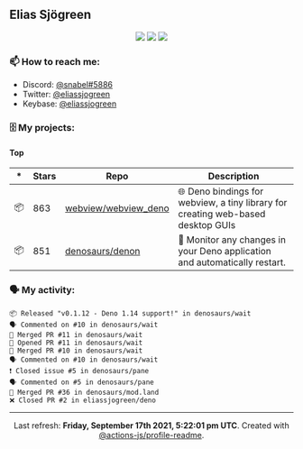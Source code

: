 ## Elias Sjögreen

<p align="center">
  <img src="https://img.shields.io/badge/🎂-dec. 2003-success" />
  <img src="https://img.shields.io/badge/🌎-Stockholm-informational" />
  <img src="https://img.shields.io/badge/👦-He/Him-informational" />
</p>

### 📫 How to reach me:

- Discord: [@snabel#5886](https://discord.com/users/267978757799673866)
- Twitter: [@eliassjogreen](https://twitter.com/eliassjogreen)
- Keybase: [@eliassjogreen](https://keybase.io/eliassjogreen)

### 🗄 My projects:

#### Top
|*|Stars|Repo|Description|
|---|---|---|---|
| 📦 | 863 | [webview/webview_deno](https://github.com/webview/webview_deno) | 🌐 Deno bindings for webview, a tiny library for creating web-based desktop GUIs |
| 📦 | 851 | [denosaurs/denon](https://github.com/denosaurs/denon) | 👀 Monitor any changes in your Deno application and automatically restart. |

### 🗣 My activity:

```
📦 Released "v0.1.12 - Deno 1.14 support!" in denosaurs/wait
🗣 Commented on #10 in denosaurs/wait
🎉 Merged PR #11 in denosaurs/wait
💪 Opened PR #11 in denosaurs/wait
🎉 Merged PR #10 in denosaurs/wait
🗣 Commented on #10 in denosaurs/wait
❗️ Closed issue #5 in denosaurs/pane
🗣 Commented on #5 in denosaurs/pane
🎉 Merged PR #36 in denosaurs/mod.land
❌ Closed PR #2 in eliassjogreen/deno
```

------------
<p align="center">Last refresh: <b>Friday, September 17th 2021, 5:22:01 pm UTC</b>. Created with <a href=https://github.com/marketplace/actions/profile-readme>@actions-js/profile-readme</a>.</p>
